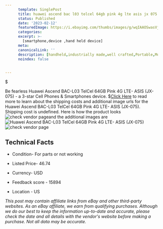 ```yaml
---
      template: SinglePost
      title: huawei ascend bac l03 telcel 64gb pink 4g lte asis jx 075 
      status: Published
      date: '2023-02-12'
      featuredImage: https://i.ebayimg.com/thumbs/images/g/wqIAAOSwasVjkhI8/s-l225.jpg
      categories: 
      excerpt: >-
        [smartphone,device ,hand held device]
      meta:
      canonicalLink: ''
      description: [handheld,industrially made,well crafted,Portable,Mobile,Compact,Convenient,Lightweight,Maneuverable,Man-portable,Miniature,Carriable,Hand-held,Light,Holdable,Transportable,Mobile device,Pocket-sized,On-the-go,Wireless,Cordless,Compact size,Convenient size, smartphone,device ,hand held device]
      noindex: false
      
        
---
```

$

Be fearless Huawei Ascend BAC-L03 TelCel 64GB Pink 4G LTE- ASIS (JX-075) - a 3-star Cell Phones & Smartphones device.
$[Click Here](https://www.ebay.com/itm/144846083022?hash=item21b97fd3ce%3Ag%3AwqIAAOSwasVjkhI8&mkevt=1&mkcid=1&mkrid=711-53200-19255-0&campid=%253CePNCampaignId%253E&customid=%253CreferenceId%253E&toolid=10049) to read more to learn about the shipping costs and additional image urls for the Huawei Ascend BAC-L03 TelCel 64GB Pink 4G LTE- ASIS (JX-075). Shipping cost is undefined. Here is how the product looks ![check vendor page](https://i.ebayimg.com/thumbs/images/g/wqIAAOSwasVjkhI8/s-l225.jpg)and the additional images are![Huawei Ascend BAC-L03 TelCel 64GB Pink 4G LTE- ASIS (JX-075)](https://i.ebayimg.com/images/g/wqIAAOSwasVjkhI8/s-l1600.jpg)![check vendor page](https://origin-galleryplus.ebayimg.com/ws/web/144846083022_2_0_1/225x225.jpg,https://origin-galleryplus.ebayimg.com/ws/web/144846083022_3_0_1/225x225.jpg,https://origin-galleryplus.ebayimg.com/ws/web/144846083022_4_0_1/225x225.jpg)



 ## Technical Facts 



     
      

 - Condition- For parts or not working 


      

 - Listed Price- 46.74 


      

 - Currency- USD 


      

 - Feedback score - 15894 


      

 - Location - US 


      
      

 *_This post may contain affiliate links from eBay and other third-party websites. As an eBay affiliate, we earn from qualifying purchases. Although we do our best to keep the information up-to-date and accurate, please check the date and all details with the vendor's website before making a purchase. Not all data may be accurate._*






